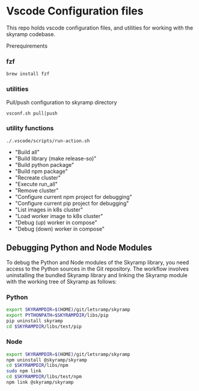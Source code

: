 # Vscode Configuration files

This repo holds vscode configuration files, and utilities for working with the skyramp codebase.

Prerequirements
### fzf
```
brew install fzf
```

### utilities
Pull/push configuration to skyramp directory
```
vsconf.sh pull|push
```

### utility functions
```
./.vscode/scripts/run-action.sh
```
- "Build all"
- "Build library (make release-so)"
- "Build python package"
- "Build npm package"
- "Recreate cluster"
- "Execute run_all"
- "Remove cluster"
- "Configure current npm project for debugging"
- "Configure current pip project for debugging"
- "List images in k8s cluster"
- "Load worker image to k8s cluster"
- "Debug (up) worker in compose"
- "Debug (down) worker in compose"


## Debugging Python and Node Modules

To debug the Python and Node modules of the Skyramp library, you need access to the Python sources in the Git repository. The workflow involves uninstalling the bundled Skyramp library and linking the Skyramp module with the working tree of Skyramp as follows:

### Python
```bash
export SKYRAMPDIR=$(HOME)/git/letsramp/skyramp
export PYTHONPATH=$SKYRAMPDIR/libs/pip
pip uninstall skyramp
cd $SKYRAMPDIR/libs/test/pip
```

### Node
```bash
export SKYRAMPDIR=$(HOME)/git/letsramp/skyramp
npm uninstall @skyramp/skyramp
cd $SKYRAMPDIR/libs/npm
sudo npm link 
cd $SKYRAMPDIR/libs/test/npm
npm link @skyramp/skyramp
```

